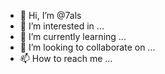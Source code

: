 - 👋 Hi, I’m @7als
- 👀 I’m interested in ...
- 🌱 I’m currently learning ...
- 💞️ I’m looking to collaborate on ...
- 📫 How to reach me ...

<!---
7als/7als is a ✨ special ✨ repository because its `README.md` (this file) appears on your GitHub profile.
You can click the Preview link to take a look at your changes.
--->
